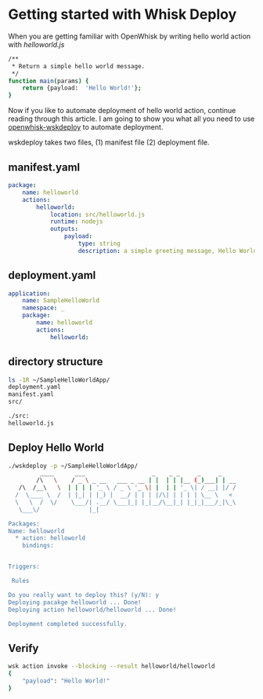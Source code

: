 # Getting started with Whisk Deploy

When you are getting familiar with OpenWhisk by writing hello world action with *helloworld.js*

```bash
/**
 * Return a simple hello world message.
 */
function main(params) {
    return {payload:  'Hello World!'};
}
```

Now if you like to automate deployment of hello world action, continue reading through this article. I am going to show you what all you need to use [openwhisk-wskdeploy](https://github.com/openwhisk/openwhisk-wskdeploy) to automate deployment.

wskdeploy takes two files, (1) manifest file (2) deployment file.

## manifest.yaml

```yaml
package:
    name: helloworld
    actions:
        helloworld:
            location: src/helloworld.js
            runtime: nodejs
            outputs:
                payload:
                    type: string
                    description: a simple greeting message, Hello World!
```

## deployment.yaml

```yaml
application:
    name: SampleHelloWorld
    namespace: _
    package:
        name: helloworld
        actions:
            helloworld:
```

## directory structure

```bash
ls -1R ~/SampleHelloWorldApp/
deployment.yaml
manifest.yaml
src/

./src:
helloworld.js
```

## Deploy Hello World

```bash
./wskdeploy -p ~/SampleHelloWorldApp/
         ____      ___                   _    _ _     _     _
        /\   \    / _ \ _ __   ___ _ __ | |  | | |__ (_)___| | __
   /\  /__\   \  | | | | '_ \ / _ \ '_ \| |  | | '_ \| / __| |/ /
  /  \____ \  /  | |_| | |_) |  __/ | | | |/\| | | | | \__ \   <
  \   \  /  \/    \___/| .__/ \___|_| |_|__/\__|_| |_|_|___/_|\_\
   \___\/              |_|

Packages:
Name: helloworld
  * action: helloworld
    bindings:


Triggers:

 Rules

Do you really want to deploy this? (y/N): y
Deploying pacakge helloworld ... Done!
Deploying action helloworld/helloworld ... Done!

Deployment completed successfully.
```

## Verify

```bash
wsk action invoke --blocking --result helloworld/helloworld
{
    "payload": "Hello World!"
}
```

